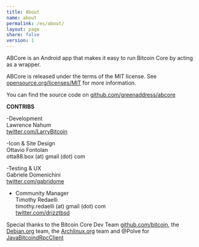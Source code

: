 ```yaml
---
title: About
name: about
permalink: /es/about/
layout: page
share: false
version: 1
---
```


ABCore is an Android app that makes it easy to run Bitcoin Core by acting as a wrapper.

ABCore is released under the terms of the MIT license. See [opensource.org/licenses/MIT](https://opensource.org/licenses/MIT) for more information.

You can find the source code on [github.com/greenaddress/abcore](https://github.com/greenaddress/abcore)

<strong>CONTRIBS</strong>

-Development<br/>
Lawrence Nahum<br/>
[twitter.com/LarryBitcoin](https://twitter.com/LarryBitcoin)

-Icon & Site Design<br/>
Ottavio Fontolan<br/>
otta88.box (at) gmail (dot) com

-Testing & UX<br/>
Gabriele Domenichini<br/>
[twitter.com/gabridome](https://twitter.com/gabridome)

- Community Manager<br/>
Timothy Redaelli<br/>
timothy.redaelli (at) gmail (dot) com<br/>
[twitter.com/drizztbsd](https://twitter.com/drizztbsd)

Special thanks to the Bitcoin Core Dev Team [github.com/bitcoin](https://github.com/bitcoin), the [Debian.org](https://debian.org) team, the [Archlinux.org](https://www.archlinux.org/) team and @Polve for [JavaBitcoindRpcClient](https://github.com/Polve/JavaBitcoindRpcClient)
